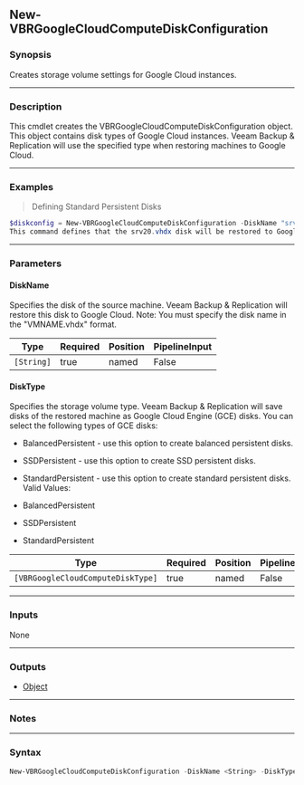 New-VBRGoogleCloudComputeDiskConfiguration
------------------------------------------

### Synopsis
Creates storage volume settings for Google Cloud instances.

---

### Description

This cmdlet creates the VBRGoogleCloudComputeDiskConfiguration object.
This object contains disk types of Google Cloud instances.
Veeam Backup & Replication will use the specified type when restoring machines to Google Cloud.

---

### Examples
> Defining Standard Persistent Disks

```PowerShell
$diskconfig = New-VBRGoogleCloudComputeDiskConfiguration -DiskName "srv20.vhdx" -DiskType StandardPersistent
This command defines that the srv20.vhdx disk will be restored to Google Cloud VM instance as a standard persistent disk.
```

---

### Parameters
#### **DiskName**
Specifies the disk of the source machine.
Veeam Backup & Replication will restore this disk to Google Cloud.
Note: You must specify the disk name in the "VMNAME.vhdx" format.

|Type      |Required|Position|PipelineInput|
|----------|--------|--------|-------------|
|`[String]`|true    |named   |False        |

#### **DiskType**
Specifies the storage volume type.
Veeam Backup & Replication will save disks of the restored machine as Google Cloud Engine (GCE) disks.
You can select the following types of GCE disks:
* BalancedPersistent - use this option to create balanced persistent disks.
* SSDPersistent - use this option to create SSD persistent disks.
* StandardPersistent - use this option to create standard persistent disks.
Valid Values:

* BalancedPersistent
* SSDPersistent
* StandardPersistent

|Type                             |Required|Position|PipelineInput|
|---------------------------------|--------|--------|-------------|
|`[VBRGoogleCloudComputeDiskType]`|true    |named   |False        |

---

### Inputs
None

---

### Outputs
* [Object](https://learn.microsoft.com/en-us/dotnet/api/System.Object)

---

### Notes

---

### Syntax
```PowerShell
New-VBRGoogleCloudComputeDiskConfiguration -DiskName <String> -DiskType {BalancedPersistent | SSDPersistent | StandardPersistent} [<CommonParameters>]
```
